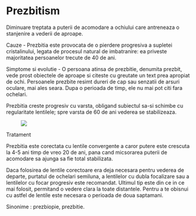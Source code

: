 
# Prezbitism
Diminuare treptata a puterii de acomodare a ochiului care antreneaza o stanjenire a vederii de aproape.

Cauze - Prezbitia este provocata de o pierdere progresiva a supletei cristalinului, legata de procesul natural de imbatranire: ea priveste majoritatea persoanelor trecute de 40 de ani.

Simptome si evolutie - O persoana atinsa de prezbitie, denumita prezbit, vede prost obiectele de aproape si citeste cu greutate un text prea apropiat de ochi. Persoanele prezbite resimt dureri de cap sau senzatii de arsuri oculare, mai ales seara. Dupa o perioada de timp, ele nu mai pot citi fara ochelari.

Prezbitia creste progresiv cu varsta, obligand subiectul sa-si schimbe cu regularitate lentilele; spre varsta de 60 de ani vederea se stabilizeaza.
<figure class="left"><img src='http://ochiul.wdfiles.com/local--files/prezbiopia/presbiopia2.jpg' /></figure>

Tratament

Prezbitia este corectata cu lentile convergente a caror putere este crescuta la 4-5 ani timp de vreo 20 de ani, pana cand micsorarea puterii de acomodare sa ajunga sa fie total stabilizata.

Daca folosirea de lentile corectoare era deja necesara pentru vederea de departe, purtatul de ochelari semiluna, a lentilelor cu dubla focalizare sau a lentilelor cu focar progresiv este recomandat. Ultimul tip este din ce in ce mai folosit, permitand o vedere clara la toate distantele. Pentru a te obisnui cu astfel de lentile este necesara o perioada de doua saptamani.

Sinonime : prezbiopie, prezbitie.
  
